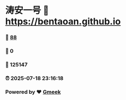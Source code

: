 # 涛安一号 :link: https://bentaoan.github.io 
### :page_facing_up: [88](https://bentaoan.github.io/tag.html) 
### :speech_balloon: 0 
### :hibiscus: 125147 
### :alarm_clock: 2025-07-18 23:16:18 
### Powered by :heart: [Gmeek](https://github.com/Meekdai/Gmeek)
